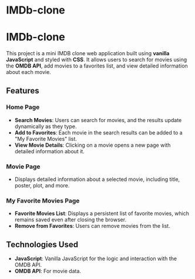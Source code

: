 # IMDb-clone
# IMDb-clone

This project is a mini IMDB clone web application built using **vanilla JavaScript** and styled with **CSS**. It allows users to search for movies using the **OMDB API**, add movies to a favorites list, and view detailed information about each movie.

## Features

### Home Page
- **Search Movies**: Users can search for movies, and the results update dynamically as they type.
- **Add to Favorites**: Each movie in the search results can be added to a "My Favorite Movies" list.
- **View Movie Details**: Clicking on a movie opens a new page with detailed information about it.

### Movie Page
- Displays detailed information about a selected movie, including title, poster, plot, and more.

### My Favorite Movies Page
- **Favorite Movies List**: Displays a persistent list of favorite movies, which remains saved even after closing the browser.
- **Remove from Favorites**: Users can remove movies from the list.

## Technologies Used
- **JavaScript**: Vanilla JavaScript for the logic and interaction with the OMDB API.
- **OMDB API**: For movie data.


